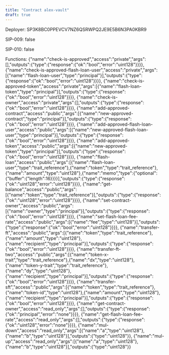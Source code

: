 ```yaml
---
title: "Contract alex-vault"
draft: true
---
```

Deployer: SP3K8BC0PPEVCV7NZ6QSRWPQ2JE9E5B6N3PA0KBR9

SIP-009: false

SIP-010: false

Functions:
{"name":"check-is-approved","access":"private","args":[],"outputs":{"type":{"response":{"ok":"bool","error":"uint128"}}}}, {"name":"check-is-approved-flash-loan-user","access":"private","args":[{"name":"flash-loan-user","type":"principal"}],"outputs":{"type":{"response":{"ok":"bool","error":"uint128"}}}}, {"name":"check-is-approved-token","access":"private","args":[{"name":"flash-loan-token","type":"principal"}],"outputs":{"type":{"response":{"ok":"bool","error":"uint128"}}}}, {"name":"check-is-owner","access":"private","args":[],"outputs":{"type":{"response":{"ok":"bool","error":"uint128"}}}}, {"name":"add-approved-contract","access":"public","args":[{"name":"new-approved-contract","type":"principal"}],"outputs":{"type":{"response":{"ok":"bool","error":"uint128"}}}}, {"name":"add-approved-flash-loan-user","access":"public","args":[{"name":"new-approved-flash-loan-user","type":"principal"}],"outputs":{"type":{"response":{"ok":"bool","error":"uint128"}}}}, {"name":"add-approved-token","access":"public","args":[{"name":"new-approved-token","type":"principal"}],"outputs":{"type":{"response":{"ok":"bool","error":"uint128"}}}}, {"name":"flash-loan","access":"public","args":[{"name":"flash-loan-user","type":"trait_reference"},{"name":"token","type":"trait_reference"},{"name":"amount","type":"uint128"},{"name":"memo","type":{"optional":{"buffer":{"length":16}}}}],"outputs":{"type":{"response":{"ok":"uint128","error":"uint128"}}}}, {"name":"get-balance","access":"public","args":[{"name":"token","type":"trait_reference"}],"outputs":{"type":{"response":{"ok":"uint128","error":"uint128"}}}}, {"name":"set-contract-owner","access":"public","args":[{"name":"owner","type":"principal"}],"outputs":{"type":{"response":{"ok":"bool","error":"uint128"}}}}, {"name":"set-flash-loan-fee-rate","access":"public","args":[{"name":"fee","type":"uint128"}],"outputs":{"type":{"response":{"ok":"bool","error":"uint128"}}}}, {"name":"transfer-ft","access":"public","args":[{"name":"token","type":"trait_reference"},{"name":"amount","type":"uint128"},{"name":"recipient","type":"principal"}],"outputs":{"type":{"response":{"ok":"bool","error":"uint128"}}}}, {"name":"transfer-ft-two","access":"public","args":[{"name":"token-x-trait","type":"trait_reference"},{"name":"dx","type":"uint128"},{"name":"token-y-trait","type":"trait_reference"},{"name":"dy","type":"uint128"},{"name":"recipient","type":"principal"}],"outputs":{"type":{"response":{"ok":"bool","error":"uint128"}}}}, {"name":"transfer-sft","access":"public","args":[{"name":"token","type":"trait_reference"},{"name":"token-id","type":"uint128"},{"name":"amount","type":"uint128"},{"name":"recipient","type":"principal"}],"outputs":{"type":{"response":{"ok":"bool","error":"uint128"}}}}, {"name":"get-contract-owner","access":"read_only","args":[],"outputs":{"type":{"response":{"ok":"principal","error":"none"}}}}, {"name":"get-flash-loan-fee-rate","access":"read_only","args":[],"outputs":{"type":{"response":{"ok":"uint128","error":"none"}}}}, {"name":"mul-down","access":"read_only","args":[{"name":"a","type":"uint128"},{"name":"b","type":"uint128"}],"outputs":{"type":"uint128"}}, {"name":"mul-up","access":"read_only","args":[{"name":"a","type":"uint128"},{"name":"b","type":"uint128"}],"outputs":{"type":"uint128"}}
